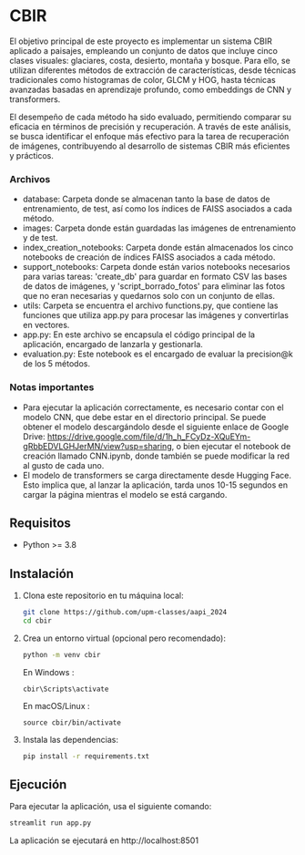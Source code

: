 # CBIR
El objetivo principal de este proyecto es implementar un
sistema CBIR aplicado a paisajes, empleando un conjunto
de datos que incluye cinco clases visuales: glaciares, costa,
desierto, montaña y bosque. Para ello, se utilizan diferentes
métodos de extracción de características, desde técnicas
tradicionales como histogramas de color, GLCM y HOG,
hasta técnicas avanzadas basadas en aprendizaje profundo,
como embeddings de CNN y transformers. 

El desempeño de cada método ha sido evaluado, permitiendo comparar su
eficacia en términos de precisión y recuperación. A través
de este análisis, se busca identificar el enfoque más efectivo
para la tarea de recuperación de imágenes, contribuyendo al
desarrollo de sistemas CBIR más eficientes y prácticos.

### Archivos
- database: Carpeta donde se almacenan tanto la base de datos de entrenamiento, de test, así como los índices de FAISS asociados a cada método.
- images: Carpeta donde están guardadas las imágenes de entrenamiento y de test.
- index_creation_notebooks: Carpeta donde están almacenados los cinco notebooks de creación de índices FAISS asociados a cada método. 
- support_notebooks: Carpeta donde están varios notebooks necesarios para varias tareas: 'create_db' para guardar en formato CSV las bases de datos de imágenes, y 'script_borrado_fotos' para eliminar las fotos que no eran necesarias y quedarnos solo con un conjunto de ellas.
- utils: Carpeta se encuentra el archivo functions.py, que contiene las funciones que utiliza app.py para procesar las imágenes y convertirlas en vectores.
- app.py: En este archivo se encapsula el código principal de la aplicación, encargado de lanzarla y gestionarla.
- evaluation.py: Este notebook es el encargado de evaluar la precision@k de los 5 métodos.

### Notas importantes
- Para ejecutar la aplicación correctamente, es necesario contar con el modelo CNN, que debe estar en el directorio principal. Se puede obtener el modelo descargándolo desde el siguiente enlace de Google Drive: https://drive.google.com/file/d/1h_h_FCyDz-XQuEYm-gRbbEDVLGHJerMN/view?usp=sharing, o bien ejecutar el notebook de creación llamado CNN.ipynb, donde también se puede modificar la red al gusto de cada uno.
- El modelo de transformers se carga directamente desde Hugging Face. Esto implica que, al lanzar la aplicación, tarda unos 10-15 segundos en cargar la página mientras el modelo se está cargando. 

## Requisitos

- Python >= 3.8

## Instalación
1. Clona este repositorio en tu máquina local:

    ```bash
    git clone https://github.com/upm-classes/aapi_2024
    cd cbir
    ```
2. Crea un entorno virtual (opcional pero recomendado):

    ```bash
    python -m venv cbir
    ```
    
    En Windows :
    ```
    cbir\Scripts\activate
    ```
    
    En macOS/Linux :
    ```
    source cbir/bin/activate  
    ```

3. Instala las dependencias:

    ```bash
    pip install -r requirements.txt
    ```

## Ejecución

Para ejecutar la aplicación, usa el siguiente comando:

```bash
streamlit run app.py
```
La aplicación se ejecutará en http://localhost:8501
